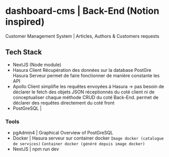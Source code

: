 # dashboard-cms | Back-End (Notion inspired)
Customer Management System | Articles, Authors &amp; Customers requests

## Tech Stack 
- NextJS (Node module)
- Hasura Client
Récupération des données sur la database PostGre 
Hasura Serveur permet de faire fonctionner de manière constante les API 
- Apollo Client
  simplifie les requêtes envoyées à Hasura -> pas besoin de déclarer le fetch des objets JSON réceptionnés du coté client ni de conceptualiser chaque méthode CRUD du coté Back-End. 
  permet de déclarer des requêtes directement du coté front
- PostGreSQL | 

### Tools
- pgAdmin4 | Graphical Overview of PostGreSQL
- Docker | Hasura serveur sur container docker
  `Image docker (catalogue de services)`
  `Container docker (généré depuis image docker)`
- NextJS | npm run dev
